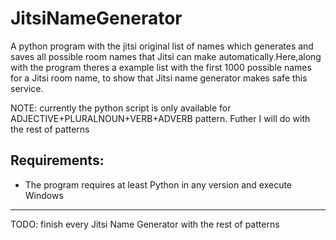 # JitsiNameGenerator

A python program with the jitsi original list of names which generates and saves all possible room names that Jitsi can make automatically.Here,along with the program theres a example list with the first 1000 possible names for a Jitsi room name, to show that Jitsi name generator makes safe this service.

NOTE: currently the python script is only available for ADJECTIVE+PLURALNOUN+VERB+ADVERB pattern. Futher I will do with the rest of patterns

## Requirements:

- The program requires at least Python in any version and execute Windows

_________________________________________________________________

TODO: finish every Jitsi Name Generator with the rest of patterns

